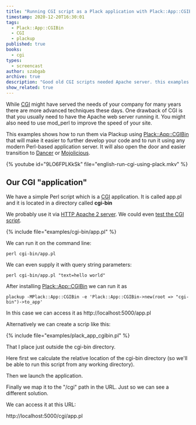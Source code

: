 ```yaml
---
title: "Running CGI script as a Plack application with Plack::App::CGIBin"
timestamp: 2020-12-20T16:30:01
tags:
  - Plack::App::CGIBin
  - CGI
  - plackup
published: true
books:
  - cgi
types:
  - screencast
author: szabgab
archive: true
description: "Good old CGI scripts needed Apache server. this examples shows how to run them as using Plackup."
show_related: true
---
```



While [CGI](https://metacpan.org/pod/CGI) might have served the needs of your company for many years there are more advanced techniques these days.
One drawback of CGI is that you usually need to have the Apache web server running it. You might also need to use mod_perl
to improve the speed of your site.

This examples shows how to run them via Plackup using [Plack::App::CGIBin](https://metacpan.org/pod/Plack::App::CGIBin) that will make
it easier to further develop your code and to run it using any modern Perl-based application server.
It will also open the door and easier transition to [Dancer](/dancer) or [Mojolicious](/mojolicious).


{% youtube id="9LO6FPLKkSk" file="english-run-cgi-using-plack.mkv" %}

## Our CGI "application"

We have a simple Perl script which is a [CGI](/cgi) application. It is called app.pl and it is located in a directory called **cgi-bin**

We probably use it via [HTTP Apache 2 server](/perl-cgi-script-with-apache2). We could even [test the CGI script](/testing-perl-cgi).

{% include file="examples/cgi-bin/app.pl" %}

We can run it on the command line:

```
perl cgi-bin/app.pl
```

We can even supply it with query string parameters:

```
perl cgi-bin/app.pl "text=hello world"
```

After installing [Plack::App::CGIBin](https://metacpan.org/pod/Plack::App::CGIBin) we can run it as

```
plackup -MPlack::App::CGIBin -e 'Plack::App::CGIBin->new(root => "cgi-bin")->to_app'
```

In this case we can access it as http://localhost:5000/app.pl


Alternatively we can create a scrip like this:

{% include file="examples/plack_app_cgibin.pl" %}

That I place just outside the cgi-bin directory.

Here first we calculate the relative location of the cgi-bin directory (so we'll be able to run this script from any working directory).

Then we launch the application.

Finally we map it to the "/cgi" path in the URL. Just so we can see a different solution.

We can access it at this URL:

http://localhost:5000/cgi/app.pl


